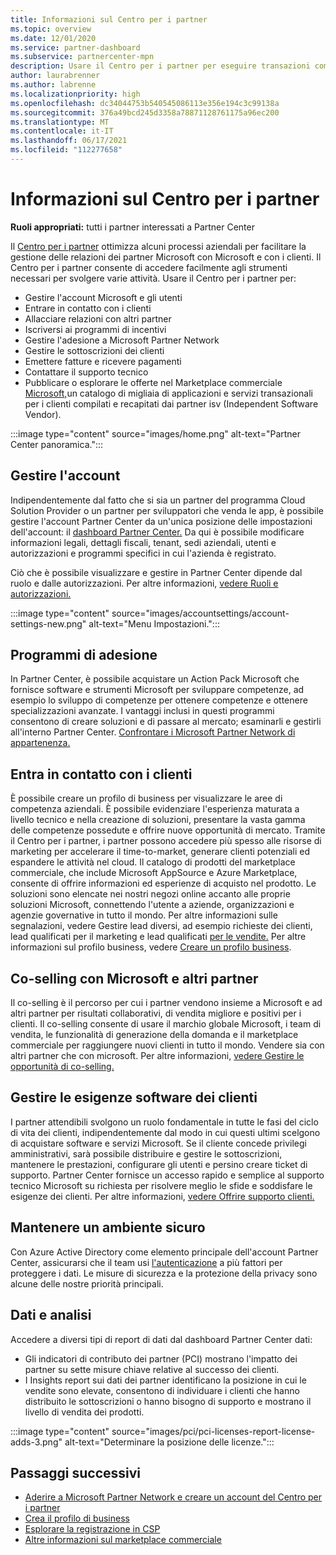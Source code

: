 ```yaml
---
title: Informazioni sul Centro per i partner
ms.topic: overview
ms.date: 12/01/2020
ms.service: partner-dashboard
ms.subservice: partnercenter-mpn
description: Usare il Centro per i partner per eseguire transazioni commerciali con Microsoft e con i clienti
author: laurabrenner
ms.author: labrenne
ms.localizationpriority: high
ms.openlocfilehash: dc34044753b540545086113e356e194c3c99138a
ms.sourcegitcommit: 376a49bcd245d3358a78871128761175a96ec200
ms.translationtype: MT
ms.contentlocale: it-IT
ms.lasthandoff: 06/17/2021
ms.locfileid: "112277658"
---
```

# <a name="what-is-partner-center"></a>Informazioni sul Centro per i partner

**Ruoli appropriati:** tutti i partner interessati a Partner Center

Il [Centro per i partner](https://partner.microsoft.com/dashboard/home) ottimizza alcuni processi aziendali per facilitare la gestione delle relazioni dei partner Microsoft con Microsoft e con i clienti. Il Centro per i partner consente di accedere facilmente agli strumenti necessari per svolgere varie attività. Usare il Centro per i partner per:

- Gestire l'account Microsoft e gli utenti
- Entrare in contatto con i clienti
- Allacciare relazioni con altri partner
- Iscriversi ai programmi di incentivi
- Gestire l'adesione a Microsoft Partner Network
- Gestire le sottoscrizioni dei clienti
- Emettere fatture e ricevere pagamenti
- Contattare il supporto tecnico
- Pubblicare o esplorare le offerte nel Marketplace commerciale [Microsoft,](/azure/marketplace)un catalogo di migliaia di applicazioni e servizi transazionali per i clienti compilati e recapitati dai partner isv (Independent Software Vendor).

:::image type="content" source="images/home.png" alt-text="Partner Center panoramica.":::

## <a name="manage-your-account"></a>Gestire l'account

Indipendentemente dal fatto che si sia un partner del programma Cloud Solution Provider o un partner per sviluppatori che venda le app, è possibile gestire l'account Partner Center da un'unica posizione delle impostazioni dell'account: il [dashboard Partner Center.](https://partner.microsoft.com/dashboard/home) Da qui è possibile modificare informazioni legali, dettagli fiscali, tenant, sedi aziendali, utenti e autorizzazioni e programmi specifici in cui l'azienda è registrato.

Ciò che è possibile visualizzare e gestire in Partner Center dipende dal ruolo e dalle autorizzazioni. Per altre informazioni, [vedere Ruoli e autorizzazioni.](permissions-overview.md)

:::image type="content" source="images/accountsettings/account-settings-new.png" alt-text="Menu Impostazioni.":::

## <a name="membership-programs"></a>Programmi di adesione

In Partner Center, è possibile acquistare un Action Pack Microsoft che fornisce software e strumenti Microsoft per sviluppare competenze, ad esempio lo sviluppo di competenze per ottenere competenze e ottenere specializzazioni avanzate. I vantaggi inclusi in questi programmi consentono di creare soluzioni e di passare al mercato; esaminarli e gestirli all'interno Partner Center. [Confrontare i Microsoft Partner Network di appartenenza.](https://partner.microsoft.com/membership/compare-offers)

## <a name="connect-with-customers"></a>Entra in contatto con i clienti

È possibile creare un profilo di business per visualizzare le aree di competenza aziendali. È possibile evidenziare l'esperienza maturata a livello tecnico e nella creazione di soluzioni, presentare la vasta gamma delle competenze possedute e offrire nuove opportunità di mercato. Tramite il Centro per i partner, i partner possono accedere più spesso alle risorse di marketing per accelerare il time-to-market, generare clienti potenziali ed espandere le attività nel cloud. Il catalogo di prodotti del marketplace commerciale, che include Microsoft AppSource e Azure Marketplace, consente di offrire informazioni ed esperienze di acquisto nel prodotto. Le soluzioni sono elencate nei nostri negozi online accanto alle proprie soluzioni Microsoft, connettendo l'utente a aziende, organizzazioni e agenzie governative in tutto il mondo. Per altre informazioni sulle segnalazioni, vedere Gestire lead diversi, ad esempio richieste dei clienti, lead qualificati per il marketing e lead qualificati [per le vendite.](manage-leads.md) Per altre informazioni sul profilo business, vedere [Creare un profilo business](create-a-marketing-profile.md).

## <a name="co-sell-with-microsoft-and-other-partners"></a>Co-selling con Microsoft e altri partner

Il co-selling è il percorso per cui i partner vendono insieme a Microsoft e ad altri partner per risultati collaborativi, di vendita migliore e positivi per i clienti. Il co-selling consente di usare il marchio globale Microsoft, i team di vendita, le funzionalità di generazione della domanda e il marketplace commerciale per raggiungere nuovi clienti in tutto il mondo. Vendere sia con altri partner che con microsoft. Per altre informazioni, [vedere Gestire le opportunità di co-selling.](manage-co-sell-opportunities.md)

## <a name="manage-customer-software-needs"></a>Gestire le esigenze software dei clienti

I partner attendibili svolgono un ruolo fondamentale in tutte le fasi del ciclo di vita dei clienti, indipendentemente dal modo in cui questi ultimi scelgono di acquistare software e servizi Microsoft. Se il cliente concede privilegi amministrativi, sarà possibile distribuire e gestire le sottoscrizioni, mantenere le prestazioni, configurare gli utenti e persino creare ticket di supporto. Partner Center fornisce un accesso rapido e semplice al supporto tecnico Microsoft su richiesta per risolvere meglio le sfide e soddisfare le esigenze dei clienti. Per altre informazioni, [vedere Offrire supporto clienti.](customer-support.md)

## <a name="maintain-a-secure-environment"></a>Mantenere un ambiente sicuro

Con Azure Active Directory come elemento principale dell'account Partner Center, assicurarsi che il team usi [l'autenticazione](partner-security-requirements-mandating-mfa.md) a più fattori per proteggere i dati. Le misure di sicurezza e la protezione della privacy sono alcune delle nostre priorità principali.

## <a name="data-and-analytics"></a>Dati e analisi

Accedere a diversi tipi di report di dati dal dashboard Partner Center dati:

- Gli indicatori di contributo dei partner (PCI) mostrano l'impatto dei partner su sette misure chiave relative al successo dei clienti.
- I Insights report sui dati dei partner identificano la posizione in cui le vendite sono elevate, consentono di individuare i clienti che hanno distribuito le sottoscrizioni o hanno bisogno di supporto e mostrano il livello di vendita dei prodotti.

:::image type="content" source="images/pci/pci-licenses-report-license-adds-3.png" alt-text="Determinare la posizione delle licenze.":::

## <a name="next-steps"></a>Passaggi successivi

- [Aderire a Microsoft Partner Network e creare un account del Centro per i partner](mpn-create-a-partner-center-account.md)
- [Crea il profilo di business](create-a-marketing-profile.md)
- [Esplorare la registrazione in CSP](csp-overview.md)
- [Altre informazioni sul marketplace commerciale](csp-commercial-marketplace-overview.md)
